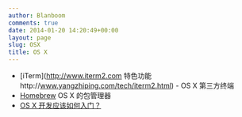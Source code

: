 ```yaml
---
author: Blanboom
comments: true
date: 2014-01-20 14:20:49+00:00
layout: page
slug: OSX
title: OS X
---
```


- [iTerm](http://www.iterm2.com
  特色功能http://www.yangzhiping.com/tech/iterm2.html) - OS X 第三方终端
- [Homebrew](http://danielkummer.github.io/git-flow-cheatsheet/index.zh_CN.html) OS X 的包管理器
- [OS X 开发应该如何入门？](https://www.v2ex.com/t/95645)
